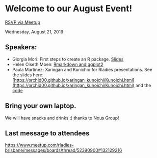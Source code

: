 # Welcome to our August Event!

[RSVP via Meetup](https://www.meetup.com/rladies-brisbane/events/263640982/)

Wednesday, August 21, 2019


## Speakers:

- Giorgia Mori: First steps to create an R package. [Slides](https://github.com/rladies/meetup-presentations_brisbane/blob/master/2019/08/MeetupRLadies21.8.19GiorgiaMori.pptx) 
- Helen Oiseth Moen: [Rmarkdown and ggplot2](https://github.com/rladies/meetup-presentations_brisbane/tree/master/2019/08/Rmarkdown)
- Paula Martinez: Xaringan and Kunichio for Rladies presentations. See the slides here: [https://orchid00.github.io/xaringan_kunoichi/Kunoichi.html](https://orchid00.github.io/xaringan_kunoichi/Kunoichi.html) and the [code](https://github.com/orchid00/xaringan_kunoichi/)

## Bring your own laptop.

We will have snacks and drinks :) thanks to Nous Group!

## Last message to attendees
https://www.meetup.com/rladies-brisbane/messages/boards/thread/52390900#132129216
